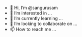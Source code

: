 - 👋 Hi, I’m @sangurusam
- 👀 I’m interested in ...
- 🌱 I’m currently learning ...
- 💞️ I’m looking to collaborate on ...
- 📫 How to reach me ...

<!---
sangurusam/sangurusam is a ✨ special ✨ repository because its `README.md` (this file) appears on your GitHub profile.
You can click the Preview link to take a look at your changes.
--->
